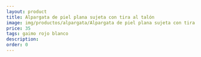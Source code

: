 ```yaml
---
layout: product
title: Alpargata de piel plana sujeta con tira al talón
image: img/productos/alpargata/Alpargata de piel plana sujeta con tira al talón=35=gaimo rojo blanco.webp
price: 35
tags: gaimo rojo blanco
description: 
order: 0
---
```

